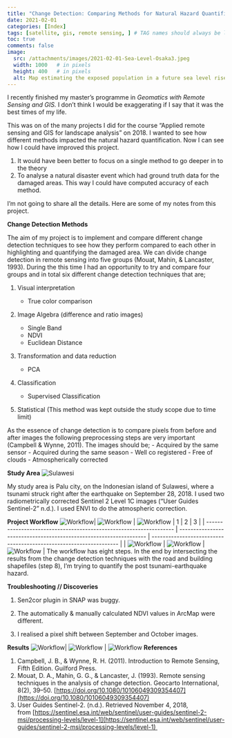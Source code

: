 ```yaml
---
title: "Change Detection: Comparing Methods for Natural Hazard Quantification using Remote Sensing and GIS"
date: 2021-02-01
categories: [Index]
tags: [satellite, gis, remote sensing, ] # TAG names should always be lowercase
toc: true
comments: false
image:
  src: /attachments/images/2021-02-01-Sea-Level-Osaka3.jpeg
  width: 1000   # in pixels
  height: 400   # in pixels
  alt: Map estimating the exposed population in a future sea level rise scenario
---
```


I recently finished my master’s programme in _Geomatics with Remote Sensing and GIS._ I don’t think I would be exaggerating if I say that it was the best times of my life.

This was on of the many projects I did for the course “Applied remote sensing and GIS for landscape analysis” on 2018. I wanted to see how different methods impacted the natural hazard quantification. Now I can see how I could have improved this project.

1.  It would have been better to focus on a single method to go deeper in to the theory
2.  To analyse a natural disaster event which had ground truth data for the damaged areas. This way I could have computed accuracy of each method.

I’m not going to share all the details. Here are some of my notes from this project.

**Change Detection Methods**

The aim of my project is to implement and compare different change detection techniques to see how they perform compared to each other in highlighting and quantifying the damaged area. We can divide change detection in remote sensing into five groups (Mouat, Mahin, & Lancaster, 1993). During the this time I had an opportunity to try and compare four groups and in total six different change detection techniques that are;

1.  Visual interpretation
	-   True color comparison

2. Image Algebra (difference and ratio images)
	-   Single Band
	-   NDVI
	-   Euclidean Distance

3. Transformation and data reduction
	-   PCA

4. Classification
	-   Supervised Classification

5. Statistical (This method was kept outside the study scope due to time limit)

As the essence of change detection is to compare pixels from before and after images the following preprocessing steps are very important (Campbell & Wynne, 2011). The images should be;
	-   Acquired by the same sensor
	-   Acquired during the same season
	-   Well co registered
	-   Free of clouds
	-   Atmospherically corrected

**Study Area**
![Sulawesi](/attachments/images/2021-05-01-Change-Detection.jpeg)

My study area is Palu city, on the Indonesian island of Sulawesi, where a tsunami struck right after the earthquake on September 28, 2018. I used two radiometrically corrected Sentinel 2 Level 1C images (“User Guides Sentinel-2” n.d.). I used ENVI to do the atmospheric correction.

**Project Workflow**
![Workflow](/attachments/images/2021-05-01-Change-Detection2.jpeg)| ![Workflow](/attachments/images/2021-05-01-Change-Detection3.jpeg) | ![Workflow](/attachments/images/2021-05-01-Change-Detection4.jpeg)
	| 1                                                                  | 2                                                                  | 3                                                                  |
	| ------------------------------------------------------------------ | ------------------------------------------------------------------ | ------------------------------------------------------------------ |
	| ![Workflow](/attachments/images/2021-05-01-Change-Detection2.jpeg) | ![Workflow](/attachments/images/2021-05-01-Change-Detection3.jpeg) | ![Workflow](/attachments/images/2021-05-01-Change-Detection4.jpeg) | 
The workflow has eight steps. In the end by intersecting the results from the change detection techniques with the road and building shapefiles (step 8), I’m trying to quantify the post tsunami-earthquake hazard.

**Troubleshooting // Discoveries**

1. Sen2cor plugin in SNAP was buggy.

2. The automatically & manually calculated NDVI values in ArcMap were different.

3. I realised a pixel shift between September and October images.

**Results**
![Workflow](/attachments/images/2021-05-01-Change-Detection5.jpeg)| ![Workflow](/attachments/images/2021-05-01-Change-Detection6.jpeg) | ![Workflow](/attachments/images/2021-05-01-Change-Detection7.jpeg)
**References**

1.  Campbell, J. B., & Wynne, R. H. (2011). Introduction to Remote Sensing, Fifth Edition. Guilford Press.
2.  Mouat, D. A., Mahin, G. G., & Lancaster, J. (1993). Remote sensing techniques in the analysis of change detection. Geocarto International, 8(2), 39–50. [https://doi.org/10.1080/10106049309354407](https://doi.org/10.1080/10106049309354407)
3.  User Guides Sentinel-2. (n.d.). Retrieved November 4, 2018, from [https://sentinel.esa.int/web/sentinel/user-guides/sentinel-2-msi/processing-levels/level-1](https://sentinel.esa.int/web/sentinel/user-guides/sentinel-2-msi/processing-levels/level-1) 

